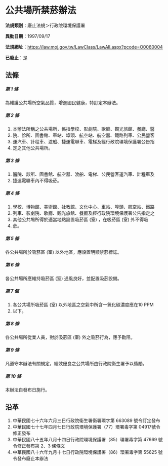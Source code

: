 # 公共場所禁菸辦法

**法規類別**：廢止法規＞行政院環境保護署

**異動日期**：1997/09/17  

**法規網址**：https://law.moj.gov.tw/LawClass/LawAll.aspx?pcode=O0060004

**已廢止**：是



## 法條
##### 第 1 條
為維護公共場所空氣品質，增進國民健康，特訂定本辦法。

##### 第 2 條
1. 本辦法所稱之公共場所，係指學校、影劇院、歌廳、觀光旅館、餐廳、醫
1. 院、診所、圖書館、車站、埠頭、航空站、航空器、鐵路列車、公民營客
1. 運汽車、計程車、渡船、捷運電聯車、電梯及經行政院環境保護署公告指
1. 定之其他公共場所。

##### 第 3 條
1. 醫院、診所、圖書館、航空器、渡船、電梯、公民營客運汽車、計程車及
1. 捷運電聯車內不得吸菸。

##### 第 4 條
1. 學校、博物館、美術館、社教館、文化中心、車站、埠頭、航空站、鐵路
1. 列車、影劇院、歌廳、觀光旅館、餐廳及經行政院環境保護署公告指定之
1. 其他公共埸所得於適當地點設置吸菸區 (室) ，在吸菸區 (室) 外不得吸
1. 菸。

##### 第 5 條
各公共場所於吸菸區 (室) 以外地區，應設置明顯禁菸標誌。

##### 第 6 條
各公共場所應維持吸菸區 (室) 通風良好，並配置吸菸設備。

##### 第 7 條
1. 各公共場所吸菸區 (室) 以外地區之空氣中所含一氧化碳濃度應在10 PPM
1. 以下。

##### 第 8 條
各公共場所從業人員，對於吸菸區 (室) 外之吸菸行為，應予勸阻。

##### 第 9 條
凡遵守本辦法有關規定，績效優良之公共場所由行政院衛生署予以獎勵。

##### 第 10 條
本辦法自發布日施行。

## 沿革
1. 中華民國七十六年六月三日行政院衛生署衛署環字第 663089 號令訂定發布
1. 中華民國七十七年四月七日行政院環境保護署（77）環署毒字第 04917號令修正發布
1. 中華民國八十五年八月十四日行政院環境保護署（85）環署毒字第 47669  號令修正發布第 2、3 條條文
1. 中華民國八十六年九月十七日行政院環境保護署（86）環署毒字第 55625  號令發布廢止本辦法
